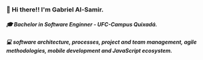 ### 👋 Hi there!! I'm Gabriel Al-Samir.

##### 🎓 *Bachelor in Software Enginner - UFC-Campus Quixadá.*
##### 💻 *software architecture, processes, project and team management, agile methodologies, mobile development and JavaScript ecosystem.*
